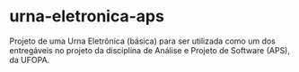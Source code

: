 # urna-eletronica-aps
Projeto de uma Urna Eletrônica (básica) para ser utilizada como um dos entregáveis no projeto da disciplina de Análise e Projeto de Software (APS), da UFOPA.
